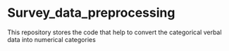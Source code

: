 # Survey_data_preprocessing
This repository stores the code that help to convert the categorical verbal data into numerical categories 
